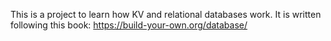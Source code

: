 This is a project to learn how KV and relational databases work.
It is written following this book: https://build-your-own.org/database/